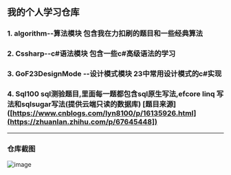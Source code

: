 ## 我的个人学习仓库

### 1. algorithm--算法模块 包含我在力扣刷的题目和一些经典算法
### 2. Cssharp--c#语法模块 包含一些c#高级语法的学习
### 3. GoF23DesignMode --设计模式模块 23中常用设计模式的c#实现
### 4. Sql100 sql测验题目,里面每一题都包含sql原生写法,efcore linq 写法和sqlsugar写法(提供云端只读的数据库) [题目来源]([https://www.cnblogs.com/lyn8100/p/16135926.html](https://zhuanlan.zhihu.com/p/67645448])


--- 
### 仓库截图
![image](https://github.com/zfyzmh/Learn/assets/96179195/7e42b64a-3fdb-42e3-a096-cdc69fd3a7bf)
